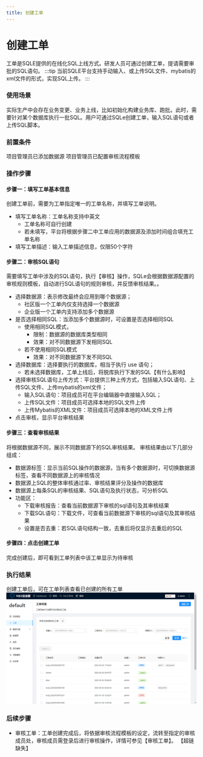 ```yaml
---
title: 创建工单
---
```


# 创建工单
工单是SQLE提供的在线化SQL上线方式。研发人员可通过创建工单，提请需要审批的SQL语句。
:::tip
当前SQLE平台支持手动输入、或上传SQL文件、mybatis的xml文件的形式，实现SQL上传。
:::

### 使用场景
实际生产中会存在业务变更、业务上线，比如初始化构建业务库、跑批。此时，需要针对某个数据库执行一批SQL。用户可通过SQLe创建工单，输入SQL语句或者上传SQL脚本。

### 前置条件
项目管理员已添加数据源
项目管理员已配置审核流程模板

### 操作步骤
#### 步骤一：填写工单基本信息
创建工单前，需要为工单指定唯一的工单名称，并填写工单说明。

* 填写工单名称：工单名称支持中英文
    * 工单名称可自行创建
    * 若未填写，平台将根据步骤二中工单应用的数据源及添加时间组合填充工单名称
* 填写工单描述：输入工单描述信息，仅限50个字符

#### 步骤二：审核SQL语句
需要填写工单中涉及的SQL语句，执行【审核】操作，SQLe会根据数据源配置的审核规则模板，自动进行SQL语句的规则审核，并反馈审核结果。。
* 选择数据源：表示修改最终会应用到哪个数据源；
    * 社区版一个工单内仅支持选择一个数据源
    * 企业版一个工单内支持添加多个数据源
* 是否选择相同SQL：当添加多个数据源时，可设置是否选择相同SQL
    * 使用相同SQL模式，
        * 限制：数据源的数据库类型相同
        * 效果：对不同数据源下发相同SQL
    * 若不使用相同SQL模式
        * 效果：对不同数据源下发不同SQL
* 选择数据库：选择要执行的数据库，相当于执行 use 语句；
    * 若未选择数据库，工单上线后，将脱库执行下发的SQL【有什么影响】
* 选择审核SQL语句上传方式：平台提供三种上传方式，包括输入SQL语句、上传SQL文件、上传mybatis的xml文件；
    * 输入SQL语句：项目成员可在平台编辑器中直接输入SQL；
    * 上传SQL文件：项目成员可选择本地的SQL文件上传
    * 上传Mybatis的XML文件：项目成员可选择本地的XML文件上传
* 点击审核，显示平台审核结果


#### 步骤三：查看审核结果

将根据数据源不同，展示不同数据源下的SQL审核结果。
审核结果由以下几部分组成：

* 数据源标签：显示当前SQL操作的数据源，当有多个数据源时，可切换数据源标签，查看不同数据源上的审核情况
* 数据源上SQL的整体审核通过率、审核结果评分及操作的数据库
* 数据源上每条SQL的审核结果、SQL语句及执行状态，可分析SQL
* 功能区：
    * 下载审核报告：查看当前数据源下审核的sql语句及其审核结果
    * 下载SQL语句：下载文件，可查看当前数据源下审核的sql语句及其审核结果
    * 设置是否去重：若SQL语句结构一致，去重后将仅显示去重后的SQL


#### 步骤四：点击创建工单
完成创建后，即可看到工单列表中该工单显示为待审核

### 执行结果
创建工单后，可在工单列表查看已创建的所有工单
![list](img/list.png)

### 后续步骤
* 审核工单：工单创建完成后，将依据审核流程模板的设定，流转至指定的审核成员处，审核成员需登录后进行审核操作，详情可参见【审核工单】。
【超链缺失】


